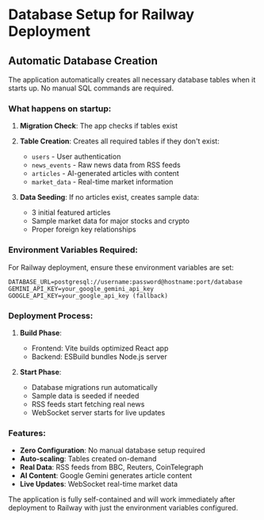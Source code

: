 # Database Setup for Railway Deployment

## Automatic Database Creation

The application automatically creates all necessary database tables when it starts up. No manual SQL commands are required.

### What happens on startup:

1. **Migration Check**: The app checks if tables exist
2. **Table Creation**: Creates all required tables if they don't exist:
   - `users` - User authentication
   - `news_events` - Raw news data from RSS feeds
   - `articles` - AI-generated articles with content
   - `market_data` - Real-time market information

3. **Data Seeding**: If no articles exist, creates sample data:
   - 3 initial featured articles
   - Sample market data for major stocks and crypto
   - Proper foreign key relationships

### Environment Variables Required:

For Railway deployment, ensure these environment variables are set:

```
DATABASE_URL=postgresql://username:password@hostname:port/database
GEMINI_API_KEY=your_google_gemini_api_key
GOOGLE_API_KEY=your_google_api_key (fallback)
```

### Deployment Process:

1. **Build Phase**: 
   - Frontend: Vite builds optimized React app
   - Backend: ESBuild bundles Node.js server

2. **Start Phase**:
   - Database migrations run automatically
   - Sample data is seeded if needed
   - RSS feeds start fetching real news
   - WebSocket server starts for live updates

### Features:

- **Zero Configuration**: No manual database setup required
- **Auto-scaling**: Tables created on-demand
- **Real Data**: RSS feeds from BBC, Reuters, CoinTelegraph
- **AI Content**: Google Gemini generates article content
- **Live Updates**: WebSocket real-time market data

The application is fully self-contained and will work immediately after deployment to Railway with just the environment variables configured.